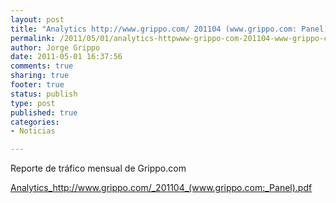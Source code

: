 ```yaml
--- 
layout: post
title: "Analytics http://www.grippo.com/ 201104 (www.grippo.com: Panel)"
permalink: /2011/05/01/analytics-httpwww-grippo-com-201104-www-grippo-com-panel/index.html
author: Jorge Grippo
date: 2011-05-01 16:37:56
comments: true
sharing: true
footer: true
status: publish
type: post
published: true
categories: 
- Noticias

---
```

<!-- 199 -->
Reporte de tráfico mensual de Grippo.com

<a href="http://blog.grippo.com/wp-content/uploads/2011/05/201104_www-grippo-com_panel.pdf">Analytics_http://www.grippo.com/_201104_(www.grippo.com:_Panel).pdf</a>


